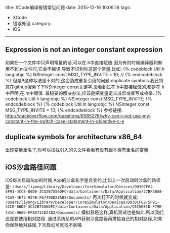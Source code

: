 title: XCode编译报错常见问题
date: 2015-12-16 10:06:16
tags:
- XCode
- 错误处理
category:
- iOS
---

## Expression is not an integer constant expression
如果在一个文件中只声明常量的话,可以在.h中直接赋值.因为有的时候编译器判断用不到.m文件时,它会不编译,导致不识别你这是个常量,比如:
{% codeblock Util.h lang:objc %}
NSInteger const MSG_TYPE_INVITE = 10; //
{% endcodeblock %}
但是!!这种写法是不对的,这会造成重复引用的问题:duplicate symbols.我还特意在github搜索了下NSInteger const关键字,没看到过在.h中直接赋值的,都是在.h中声明,在.m中赋值.
最稳妥的解决办法,应该是把变量定义成宏或者写成枚举.
{% codeblock Util.h lang:objc %}
NSInteger const MSG_TYPE_INVITE;
{% endcodeblock %}
{% codeblock Util.m lang:objc %}
NSInteger const MSG_TYPE_INVITE = 10;
{% endcodeblock %}
参考链接:
http://stackoverflow.com/questions/6585276/why-can-i-not-use-my-constant-in-the-switch-case-statement-in-objective-c-e
## duplicate symbols for architecture x86_64
出现变量重名了,你可以找找引入的头文件看看有没有跟本类有重名的变量
## iOS沙盒路径问题
iOS每次启动App的时候,App的沙盒名字是会变的,比如上一次启动时沙盒的路径是:
`/Users/liyong/Library/Developer/CoreSimulator/Devices/D930CF62-5F91-4CCE-86DE-3C52B7556DFC/data/Containers/Data/Application/27BF3BA8-4CA9-4E72-924B-F6749D828A82/Documents/`
再次打开的时候就变成:
`/Users/liyong/Library/Developer/CoreSimulator/Devices/D930CF62-5F91-4CCE-86DE-3C52B7556DFC/data/Containers/Data/Application/CEC5EE1D-F79E-441C-9686-FFED73CE2482/Documents/`
模拟器是这样,真机测试也是如此.所以我们还是要使用相对路径.
通过系统给的API获取沙盒路径再拼接自己的相对路径,如果你保存绝对路径,下次启动可就找不到喽.

